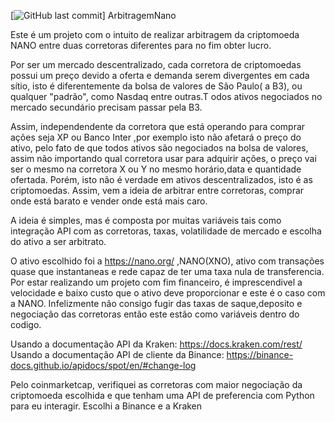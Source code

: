 [![GitHub last commit](https://img.shields.io/github/last-commit/Marcosgcr/ArbitragemNano)]
ArbitragemNano

Este é um projeto com o intuito de realizar arbitragem da criptomoeda NANO entre duas corretoras diferentes para no fim obter lucro.

Por ser um mercado descentralizado, cada corretora de criptomoedas possui um preço devido a oferta e demanda serem divergentes em cada sítio, isto é diferentemente da bolsa de valores de São Paulo( a B3), ou qualquer "padrão", como Nasdaq entre outras.T
odos ativos negociados no mercado secundário precisam passar pela B3. 

Assim, independendente da corretora que está operando para comprar ações seja XP ou Banco Inter ,por exemplo isto não afetará o preço do ativo, pelo fato de que todos ativos são negociados na bolsa de valores, assim não importando qual corretora usar para  adquirir ações, o preço vai ser o mesmo na corretora X ou Y no mesmo horário,data e quantidade ofertada. 
Porém, isto não é verdade em ativos descentralizados, isto é as criptomoedas. 
Assim, vem a ideia de arbitrar entre corretoras, comprar onde está barato e vender onde está mais caro.

A ideia é simples, mas é composta por muitas variáveis tais como integração API com as corretoras, taxas, volatilidade de mercado e escolha do ativo a ser arbitrato.

O ativo escolhido foi a https://nano.org/ ,NANO(XNO), ativo com transações quase que instantaneas e rede capaz de ter uma taxa nula de transferencia.
Por estar realizando um projeto com fim financeiro, é imprescendivel a velocidade e baixo custo que o ativo deve proporcionar e este é o caso com a NANO. 
Infelizmente não consigo fugir das taxas de saque,deposito e negociação das corretoras então este estão como variáveis dentro do codigo.

Usando a documentação API da Kraken: https://docs.kraken.com/rest/
Usando a documentação API de cliente da Binance: https://binance-docs.github.io/apidocs/spot/en/#change-log


Pelo coinmarketcap, verifiquei as corretoras com maior negociação da criptomoeda escolhida e que tenham uma API de preferencia com Python para eu interagir.
Escolhi a Binance e a Kraken


